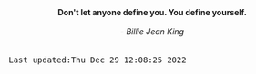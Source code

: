 
<div align="center"><b><span>Don't let anyone define you. You define yourself.</span></b><br><br><i> - Billie Jean King</i></div>
<br><br><kbd>Last updated:Thu Dec 29 12:08:25 2022</kbd>